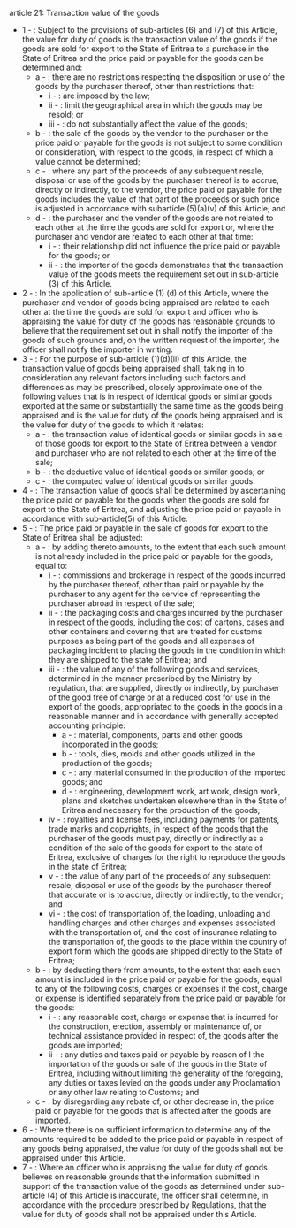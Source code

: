 article 21: Transaction value of the goods 

<ul>
			<li>1 - : Subject to the provisions of sub-articles (6) and (7) of this Article, the value for duty of goods is the transaction value of the goods if the goods are sold for export to the State of Eritrea to a purchase in the State of Eritrea and the price paid or payable for the goods can be determined and:<ul>
						<li>a - : there are no restrictions respecting the disposition or use of the goods by the purchaser thereof, other than restrictions that:<ul>
									<li>i - : are imposed by the law; <ul>
									</ul></li>									<li>ii - : limit the geographical area in which the goods may be resold; or <ul>
									</ul></li>									<li>iii - : do not substantially affect the value of the goods;<ul>
									</ul></li>						</ul></li>						<li>b - : the sale of the goods by the vendor to the purchaser or the price paid or payable for the goods is not subject to some condition or consideration, with respect to the goods, in respect of which a value cannot be determined;<ul>
						</ul></li>						<li>c - : where any part of the proceeds of any subsequent resale, disposal or use of the goods by the purchaser thereof is to accrue, directly or indirectly, to the vendor, the price paid or payable for the goods includes the value of that part of the proceeds or such price is adjusted in accordance with subarticle (5)(a)(v) of this Article; and<ul>
						</ul></li>						<li>d - : the purchaser and the vender of the goods are not related to each other at the time the goods are sold for export or, where the purchaser and vendor are related to each other at that time: <ul>
									<li>i - : their relationship did not influence the price paid or payable for the goods; or <ul>
									</ul></li>									<li>ii - : the importer of the goods demonstrates that the transaction value of the goods meets the requirement set out in sub-article (3) of this Article. <ul>
									</ul></li>						</ul></li>			</ul></li>			<li>2 - : In the application of sub-article (1) (d) of this Article, where the purchaser and vendor of goods being appraised are related to each other at the time the goods are sold for export and officer who is appraising the value for duty of the goods has reasonable grounds to believe that the requirement set out in shall  notify the importer of the goods of such grounds and, on the written request of the importer, the officer shall notify the importer in writing. <ul>
			</ul></li>			<li>3 - : For the purpose of sub-article (1)(d)(ii) of this Article, the transaction value of goods being appraised shall, taking in to consideration any relevant factors including such factors and differences as may be prescribed, closely approximate one of the following values that is in respect of identical goods or similar goods exported at the same or substantially the same time as the goods being appraised and is the value for duty of the goods being appraised and is the value for duty of the goods to which it relates: <ul>
						<li>a - : the transaction value of identical goods or similar goods in sale of those goods for export to the State of Eritrea between a vendor and purchaser who are not related to each other at the time of the sale; <ul>
						</ul></li>						<li>b - : the deductive value of identical goods or similar goods; or <ul>
						</ul></li>						<li>c - : the computed value of identical goods or similar goods. <ul>
						</ul></li>			</ul></li>			<li>4 - : The transaction value of goods shall be determined by ascertaining the price paid or payable for the goods when the goods are sold for export to the State of Eritrea, and adjusting the price paid or payable in accordance with sub-article(5) of this Article. <ul>
			</ul></li>			<li>5 - : The price paid or payable in the sale of goods for export to the State of Eritrea shall be adjusted: <ul>
						<li>a - : by adding thereto amounts, to the extent that each such amount is not already included in the price paid or payable for the goods, equal to: <ul>
									<li>i - : commissions and brokerage in respect of the goods incurred by the purchaser thereof, other than paid or payable by the purchaser to any agent for the service of representing the purchaser abroad in respect of the sale;<ul>
									</ul></li>									<li>ii - : the packaging costs and charges incurred by the purchaser in respect of the goods, including the cost of cartons, cases and other containers and covering that are treated for customs purposes as being part of the goods and all expenses of packaging incident to placing the goods in the condition in which they are shipped to the state of Eritrea; and<ul>
									</ul></li>									<li>iii - : the value of any of the following goods and services, determined in the manner prescribed by the Ministry by regulation, that are supplied, directly or indirectly, by purchaser of the good free of charge or at a reduced cost for use in the export of the goods, appropriated to the goods in the goods in a reasonable manner and in accordance with generally accepted accounting principle: <ul>
												<li>a - : material, components, parts and other goods incorporated in the goods; <ul>
												</ul></li>												<li>b - : tools, dies, molds and other goods utilized in the production of the goods; <ul>
												</ul></li>												<li>c - : any material consumed in the production of the imported goods; and <ul>
												</ul></li>												<li>d - : engineering, development work, art work, design work, plans and sketches undertaken elsewhere than in the State of Eritrea and necessary for the production of the goods;<ul>
												</ul></li>									</ul></li>									<li>iv - : royalties and license fees, including payments for patents, trade marks and copyrights, in respect of the goods that the purchaser of the goods must pay, directly or indirectly as a condition of the sale of the goods for export to the state of Eritrea, exclusive of charges for the right to reproduce the goods in the state of Eritrea; <ul>
									</ul></li>									<li>v - : the value of any part of the proceeds of any subsequent resale, disposal or use of the goods by the purchaser thereof that accurate or is to accrue, directly or indirectly, to the vendor; and <ul>
									</ul></li>									<li>vi - : the cost of transportation of, the loading, unloading and handling charges and other charges and expenses associated with the transportation of, and the cost of insurance relating to the transportation of, the goods to the place within the country of export form which the goods are shipped directly to the State of Eritrea; <ul>
									</ul></li>						</ul></li>						<li>b - : by deducting there from amounts, to the extent that each such amount is included in the price paid or payable for the goods, equal to any of the following costs, charges or expenses if the cost, charge or expense is identified separately from the price paid or payable for the goods:<ul>
									<li>i - : any reasonable cost, charge or expense that is incurred for the construction, erection, assembly or maintenance of, or technical assistance provided in respect of, the goods after the goods are imported; <ul>
									</ul></li>									<li>ii - : any duties and taxes paid or payable by reason of I the importation of the goods or sale of the goods in the State of Eritrea, including without limiting the generality of the foregoing, any duties or taxes levied on the goods under any Proclamation or any other law relating to Customs; and <ul>
									</ul></li>						</ul></li>						<li>c - : by disregarding any rebate of, or other decrease in, the price paid or payable for the goods that is affected after the goods are imported. <ul>
						</ul></li>			</ul></li>			<li>6 - : Where there is on sufficient information to determine any of the amounts required to be added to the price paid or payable in respect of any goods being appraised, the value for duty of the goods shall not be appraised under this Article.<ul>
			</ul></li>			<li>7 - : Where an officer who is appraising the value for duty of goods believes on reasonable grounds that the information submitted in support of the transaction value of the goods as determined under sub-article (4) of this Article is inaccurate, the officer shall determine, in accordance with the procedure prescribed by Regulations, that the value for duty of goods shall not be appraised under this Article.<ul>
			</ul></li></ul>